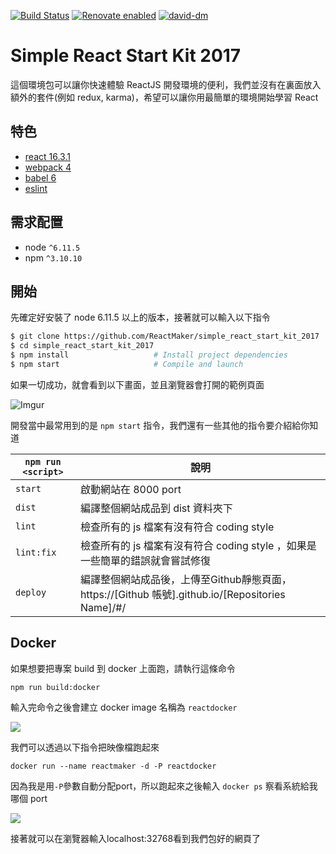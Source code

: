 [![Build Status](https://travis-ci.org/ReactMaker/simple_react_startkit.svg?branch=master)](https://travis-ci.org/ReactMaker/simple_react_startkit)
[![Renovate enabled](https://img.shields.io/badge/renovate-enabled-brightgreen.svg)](https://renovatebot.com/)
[![david-dm](https://david-dm.org/reactmaker/simple_react_startkit.svg)](https://david-dm.org/)

# Simple React Start Kit 2017

這個環境包可以讓你快速體驗 ReactJS 開發環境的便利，我們並沒有在裏面放入額外的套件(例如 redux, karma)，希望可以讓你用最簡單的環境開始學習 React

## 特色

* [react 16.3.1](https://github.com/facebook/react)
* [webpack 4](https://github.com/webpack/webpack)
* [babel 6](https://github.com/babel/babel)
* [eslint](http://eslint.org)

## 需求配置
* node `^6.11.5`
* npm `^3.10.10`

## 開始

先確定好安裝了 node 6.11.5 以上的版本，接著就可以輸入以下指令

```bash
$ git clone https://github.com/ReactMaker/simple_react_start_kit_2017
$ cd simple_react_start_kit_2017
$ npm install                   # Install project dependencies
$ npm start                     # Compile and launch
```

如果一切成功，就會看到以下畫面，並且瀏覽器會打開的範例頁面

![Imgur](https://i.imgur.com/MLcE6SO.png)

開發當中最常用到的是 `npm start` 指令，我們還有一些其他的指令要介紹給你知道

| `npm run <script>` | 說明                                                                         |
|--------------------|------------------------------------------------------------------------------|
| `start`            | 啟動網站在 8000 port                                                         |
| `dist`             | 編譯整個網站成品到 dist 資料夾下                                             |
| `lint`             | 檢查所有的 js 檔案有沒有符合 coding style                                    |
| `lint:fix`         | 檢查所有的 js 檔案有沒有符合 coding style ，如果是一些簡單的錯誤就會嘗試修復 |
| `deploy`           | 編譯整個網站成品後，上傳至Github靜態頁面，https://[Github 帳號].github.io/[Repositories Name]/#/ |


## Docker


如果想要把專案 build 到 docker 上面跑，請執行這條命令
```
npm run build:docker
```
輸入完命令之後會建立 docker image 名稱為 `reactdocker`

![](https://i.imgur.com/LISz99c.png)

我們可以透過以下指令把映像檔跑起來

```
docker run --name reactmaker -d -P reactdocker
```

因為我是用`-P`參數自動分配port，所以跑起來之後輸入 `docker ps` 察看系統給我哪個 port

![](https://i.imgur.com/Fww1ncw.png)

接著就可以在瀏覽器輸入localhost:32768看到我們包好的網頁了
